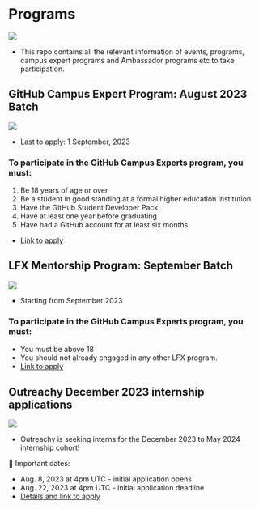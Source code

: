 # Programs
![](https://www.nscc.ca/img/aboutnscc/mh-school-tech-enviro1.jpg)
* This repo contains all the relevant information of events, programs, campus expert programs and Ambassador programs etc to take participation. 

## GitHub Campus Expert Program: August 2023 Batch
![](https://media.geeksforgeeks.org/wp-content/cdn-uploads/20200908144657/How-to-Become-GitHub-Campus-Expert.jpg)
   * Last to apply: 1 September, 2023
     
### To participate in the GitHub Campus Experts program, you must:
1. Be 18 years of age or over
2. Be a student in good standing at a formal higher education institution
3. Have the GitHub Student Developer Pack
4. Have at least one year before graduating
5. Have had a GitHub account for at least six months
* [Link to apply](https://education.github.com/campus_experts)

## LFX Mentorship Program: September Batch
![](https://miro.medium.com/v2/resize:fit:802/1*O-3C_XYYhk6aWp3E48uvTg.png)
* Starting from September 2023

### To participate in the GitHub Campus Experts program, you must:
* You must be above 18
* You should not already engaged in any other LFX program.
* [Link to apply](https://lfx.linuxfoundation.org/tools/mentorship/)

## Outreachy December 2023 internship applications
![](https://cdn-media-1.freecodecamp.org/images/1*JaAR0XZ0p642kRjDD-pCkg.png)
* Outreachy is seeking interns for the December 2023 to May 2024 internship cohort!

📅 Important dates:
* Aug. 8, 2023 at 4pm UTC - initial application opens
* Aug. 22, 2023 at 4pm UTC - initial application deadline
* [Details and link to apply](https://www.outreachy.org/blog/2023-08-08/december-2023-initial-applications-open/)
